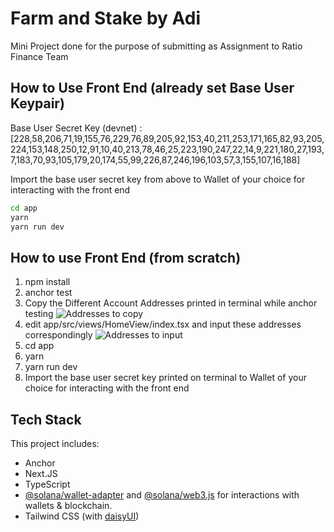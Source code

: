 # Farm and Stake by Adi

Mini Project done for the purpose of submitting as Assignment to Ratio Finance Team

## How to Use Front End (already set Base User Keypair)

Base User Secret Key (devnet) : [228,58,206,71,19,155,76,229,76,89,205,92,153,40,211,253,171,165,82,93,205,224,153,148,250,12,91,10,40,213,78,46,25,223,190,247,22,14,9,221,180,27,193,7,183,70,93,105,179,20,174,55,99,226,87,246,196,103,57,3,155,107,16,188]

Import the base user secret key from above to Wallet of your choice for interacting with the front end

```bash
cd app
yarn
yarn run dev
```
## How to use Front End (from scratch)

1. npm install
2. anchor test
3. Copy the Different Account Addresses printed in terminal while anchor testing
![Addresses to copy]((https://i.ibb.co/RhtZTYs/terminal.png))
4. edit app/src/views/HomeView/index.tsx and input these addresses correspondingly
![Addresses to input]((https://i.ibb.co/k90bJgf/index.png))
5. cd app
6. yarn
7. yarn run dev
8. Import the base user secret key printed on terminal to Wallet of your choice for interacting with the front end

## Tech Stack

This project includes:

- Anchor
- Next.JS
- TypeScript
- [@solana/wallet-adapter](https://github.com/solana-labs/wallet-adapter) and [@solana/web3.js](https://solana-labs.github.io/solana-web3.js) for interactions with wallets & blockchain.
- Tailwind CSS (with [daisyUI](https://daisyui.com/))
